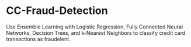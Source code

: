 # CC-Fraud-Detection
Use Ensemble Learning with Logistic Regression, Fully Connected Neural Networks, Decision Trees, and k-Nearest Neighbors to classify credit card transactions as fraudelent.

